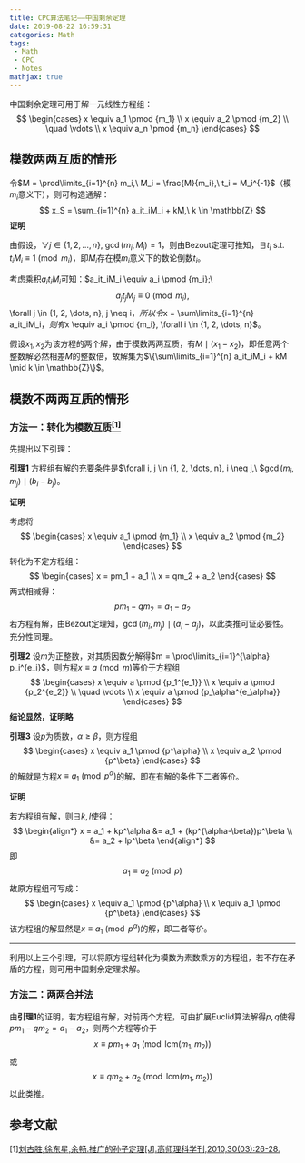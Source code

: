 ```yaml
---
title: CPC算法笔记——中国剩余定理
date: 2019-08-22 16:59:31
categories: Math
tags:
 - Math
 - CPC
 - Notes
mathjax: true
---
```


中国剩余定理可用于解一元线性方程组：
$$
\begin{cases}
x \equiv a_1 \pmod {m_1} \\
x \equiv a_2 \pmod {m_2} \\
\quad \vdots \\
x \equiv a_n \pmod {m_n}
\end{cases}
$$

<!-- more -->

## 模数两两互质的情形

令$M = \prod\limits_{i=1}^{n} m_i,\ M_i = \frac{M}{m_i},\ t_i = M_i^{-1}$（模$m_i$意义下），则可构造通解：
$$
x_S = \sum_{i=1}^{n} a_it_iM_i + kM,\ k \in \mathbb{Z}
$$
**证明**

由假设，$\forall j \in \{1, 2, \dots, n\},\ \gcd(m_i, M_i) = 1$，则由Bezout定理可推知，$\exists t_i \text{ s.t. } t_iM_i \equiv 1 \pmod {m_i}$，即$M_i$存在模$m_i$意义下的数论倒数$t_i$。

考虑乘积$a_it_iM_i$可知：$a_it_iM_i \equiv a_i \pmod {m_i};\ $$a_jt_jM_j \equiv 0 \pmod {m_i}, $$\forall j \in \{1, 2, \dots, n\}, j \neq i$，所以令$x = \sum\limits_{i=1}^{n} a_it_iM_i$，则有$x \equiv a_i \pmod {m_i}, \forall i \in \{1, 2, \dots, n\}$。

假设$x_1, x_2$为该方程的两个解，由于模数两两互质，有$M \mid (x_1-x_2)$，即任意两个整数解必然相差$M$的整数倍，故解集为$\{\sum\limits_{i=1}^{n} a_it_iM_i + kM \mid k \in \mathbb{Z}\}$。


## 模数不两两互质的情形

### 方法一：转化为模数互质[<sup>[1]</sup>](#refer-1)

先提出以下引理：

**引理1** 方程组有解的充要条件是$\forall i, j \in \{1, 2, \dots, n\}, i \neq j,\ $$\gcd(m_i, m_j) \mid (b_i-b_j)$。

**证明**

考虑将
$$
\begin{cases}
x \equiv a_1 \pmod {m_1} \\
x \equiv a_2 \pmod {m_2}
\end{cases}
$$
转化为不定方程组：
$$
\begin{cases}
x = pm_1 + a_1 \\
x = qm_2 + a_2
\end{cases}
$$
两式相减得：
$$
pm_1 - qm_2 = a_1 - a_2
$$
若方程有解，由Bezout定理知，$\gcd(m_i, m_j) \mid (a_i - a_j)$，以此类推可证必要性。充分性同理。

**引理2** 设$m$为正整数，对其质因数分解得$m = \prod\limits_{i=1}^{\alpha} p_i^{e_i}$，则方程$x \equiv a \pmod m$等价于方程组
$$
\begin{cases}
x \equiv a \pmod {p_1^{e_1}} \\
x \equiv a \pmod {p_2^{e_2}} \\
\quad \vdots \\
x \equiv a \pmod {p_\alpha^{e_\alpha}}
\end{cases}
$$
**结论显然，证明略**

**引理3** 设$p$为质数，$\alpha \geq \beta$，则方程组
$$
\begin{cases}
x \equiv a_1 \pmod {p^\alpha} \\
x \equiv a_2 \pmod {p^\beta}
\end{cases}
$$
的解就是方程$x \equiv a_1 \pmod {p^\alpha}$的解，即在有解的条件下二者等价。

**证明**

若方程组有解，则$\exists k, l$使得：
$$
\begin{align*}
x = a_1 + kp^\alpha &= a_1 + (kp^{\alpha-\beta})p^\beta \\
&= a_2 + lp^\beta
\end{align*}
$$
即
$$
a_1 \equiv a_2 \pmod p
$$
故原方程组可写成：
$$
\begin{cases}
x \equiv a_1 \pmod {p^\alpha} \\
x \equiv a_1 \pmod {p^\beta}
\end{cases}
$$
该方程组的解显然是$x \equiv a_1 \pmod {p^\alpha}$的解，即二者等价。

------

利用以上三个引理，可以将原方程组转化为模数为素数乘方的方程组，若不存在矛盾的方程，则可用中国剩余定理求解。

### 方法二：两两合并法

由**引理1**的证明，若方程组有解，对前两个方程，可由扩展Euclid算法解得$p, q$使得$pm_1 - qm_2 = a_1 - a_2$，则两个方程等价于
$$
x \equiv pm_1+a_1 \pmod {\mathrm{lcm}(m_1, m_2)}
$$
或
$$
x \equiv qm_2+a_2 \pmod {\mathrm{lcm}(m_1, m_2)}
$$
以此类推。

## 参考文献

<div id="refer-1">[1]<a href="http://www.cnki.com.cn/Article/CJFDTotal-GLKX201003013.htm">刘古胜,徐东星,余畅.推广的孙子定理[J].高师理科学刊,2010,30(03):26-28. </a></div>

